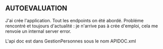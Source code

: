 ## AUTOEVALUATION

J'ai crée l'application.
Tout les endpoints on été abordé.
Probléme rencontré et toujours d'actualité :
je n'arrive pas à crée d'emploi, cela me renvoie un internal server error.

L'api doc est dans GestionPersonnes sous le nom APIDOC.xml
